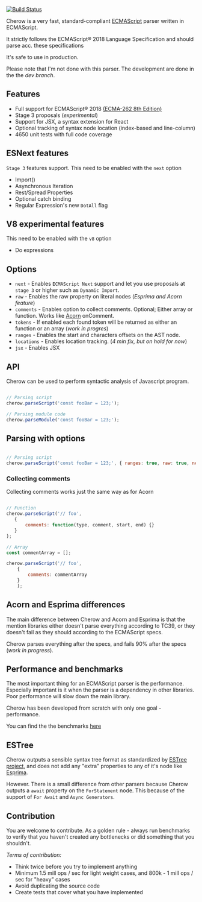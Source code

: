 [![Build Status](https://travis-ci.org/cherow/cherow.svg?branch=master)](https://travis-ci.org/cherow/cherow)

Cherow is a very fast, standard-compliant [ECMAScript](http://www.ecma-international.org/publications/standards/Ecma-262.htm) parser written in ECMAScript. 

It strictly follows the ECMAScript® 2018 Language Specification and should parse acc. these specifications

It's safe to use in production.

Please note that I'm not done with this parser. The development are done in the the *dev branch*.

## Features 

- Full support for ECMAScript® 2018 [(ECMA-262 8th Edition)](http://www.ecma-international.org/publications/standards/Ecma-262.htm)
- Stage 3 proposals (*experimental*)
- Support for JSX, a syntax extension for React
- Optional tracking of syntax node location (index-based and line-column)
- 4650 unit tests with full code coverage

## ESNext features

`Stage 3` features support. This need to be enabled with the `next` option

- Import()
- Asynchronous Iteration
- Rest/Spread Properties
- Optional catch binding
- Regular Expression's new `DotAll` flag

## V8 experimental features

This need to be enabled with the `v8` option

- Do expressions

## Options

* `next` - Enables `ECMAScript Next` support and let you use proposals at `stage 3` or higher such as `Dynamic Import`.
* `raw` - Enables the raw property on literal nodes (*Esprima and Acorn feature*)
* `comments` - Enables option to collect comments. Optional; Either array or function. Works like [Acorn](https://github.com/ternjs/acorn) onComment.
* `tokens` - If enabled each found token will be returned as either an function or an array (*work in progres*)
* `ranges` - Enables the start and characters offsets on the AST node.
* `locations` - Enables location tracking. (*4 min fix, but on hold for now*)
* `jsx` - Enables JSX

## API

Cherow can be used to perform syntactic analysis of Javascript program.

```js

// Parsing script
cherow.parseScript('const fooBar = 123;');

// Parsing module code
cherow.parseModule('const fooBar = 123;');

```
## Parsing with options


```js

// Parsing script
cherow.parseScript('const fooBar = 123;', { ranges: true, raw: true, next: true});

```

### Collecting comments

Collecting comments works just the same way as for Acorn
```js

// Function
cherow.parseScript('// foo', 
   { 
       comments: function(type, comment, start, end) {} 
   }
);

// Array
const commentArray = [];

cherow.parseScript('// foo', 
    { 
        comments: commentArray 
    }
    );

```

## Acorn and Esprima differences

The main difference between Cherow and Acorn and Esprima is that the mention libraries either doesn't parse everything 
according to TC39, or they doesn't fail as they should according to the ECMAScript specs.

Cherow parses everything after the specs, and fails 90% after the specs (*work in progress*). 


## Performance and benchmarks

The most important thing for an ECMAScript parser is the performance. Especially important is it when the parser is a 
dependency in other libraries. Poor performance will slow down the main library.

Cherow has been developed from scratch with only one goal - performance.

You can find the the benchmarks [here](BENCHMARK.md)

## ESTree

Cherow outputs a sensible syntax tree format as standardized by [ESTree project](https://github.com/estree/estree), and does
not add any "extra" properties to any of it's node like [Esprima](https://github.com/jquery/esprima).

However. There is a small difference from other parsers because Cherow outputs a `await` property on the `ForStatement` node.
This because of the support of `For Await` and `Async Generators`.


## Contribution
 
 You are welcome to contribute. As a golden rule - always run benchmarks to verify that you haven't created any
 bottlenecks or did something that you shouldn't.

*Terms of contribution:*

- Think twice before you try to implement anything
- Minimum 1.5 mill ops / sec for light weight cases, and 800k - 1 mill ops / sec for "heavy" cases
- Avoid duplicating the source code
- Create tests that cover what you have implemented
